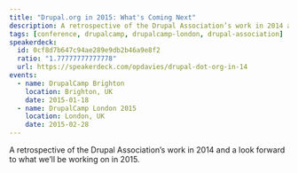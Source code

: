 ```yaml
---
title: "Drupal.org in 2015: What's Coming Next"
description: A retrospective of the Drupal Association’s work in 2014 and a look forward to what we’ll be working on in 2015.
tags: [conference, drupalcamp, drupalcamp-london, drupal-association]
speakerdeck:
  id: 0cf8d7b647c94ae289e9db2b46a9e8f2
  ratio: "1.77777777777778"
  url: https://speakerdeck.com/opdavies/drupal-dot-org-in-14
events:
  - name: DrupalCamp Brighton
    location: Brighton, UK
    date: 2015-01-18
  - name: DrupalCamp London 2015
    location: London, UK
    date: 2015-02-28
---
```


A retrospective of the Drupal Association’s work in 2014 and a look forward to what we’ll be working on in 2015.
